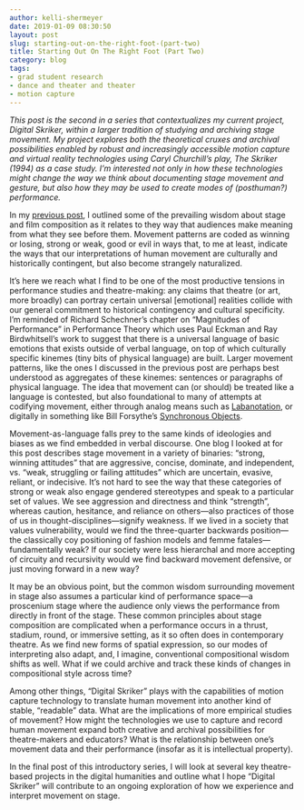 ```yaml
---
author: kelli-shermeyer
date: 2019-01-09 08:30:50
layout: post
slug: starting-out-on-the-right-foot-(part-two)
title: Starting Out On The Right Foot (Part Two)
category: blog
tags:
- grad student research
- dance and theater and theater
- motion capture
---
```

*This post is the second in a series that contextualizes my current project, Digital Skriker, within a larger tradition of studying and archiving stage movement. My project explores both the theoretical cruxes and archival possibilities enabled by robust and increasingly accessible motion capture and virtual reality technologies using Caryl Churchill’s play, The Skriker (1994) as a case study. I’m interested not only in how these technologies might change the way we think about documenting stage movement and gesture, but also how they may be used to create modes of (posthuman?) performance.*

In my [previous post](http://scholarslab.org/blog/starting-off-on-the-right-foot-part-one/), I outlined some of the prevailing wisdom about stage and film composition as it relates to they way that audiences make meaning from what they see before them. Movement patterns are coded as winning or losing, strong or weak, good or evil in ways that, to me at least, indicate the ways that our interpretations of human movement are culturally and historically contingent, but also become strangely naturalized. 

It’s here we reach what I find to be one of the most productive tensions in performance studies and theatre-making: any claims that theatre (or art, more broadly) can portray certain universal [emotional] realities collide with our general commitment to historical contingency and cultural specificity. I’m reminded of Richard Schechner’s chapter on “Magnitudes of Performance” in Performance Theory which uses Paul Eckman and Ray Birdwhitsell’s work to suggest that there is a universal language of basic emotions that exists outside of verbal language, on top of which culturally specific kinemes (tiny bits of physical language) are built. Larger movement patterns, like the ones I discussed in the previous post are perhaps best understood as aggregates of these kinemes: sentences or paragraphs of physical language. The idea that movement can (or should) be treated like a language is contested, but also foundational to many of attempts at codifying movement, either through analog means such as [Labanotation](https://user.uni-frankfurt.de/~griesbec/LABANE.HTML), or digitally in something like Bill Forsythe’s [Synchronous Objects](https://synchronousobjects.osu.edu/).

Movement-as-language falls prey to the same kinds of ideologies and biases as we find embedded in verbal discourse. One blog I looked at for this post describes stage movement in a variety of binaries: “strong, winning attitudes” that are aggressive, concise, dominate, and independent, vs. “weak, struggling or failing attitudes” which are uncertain, evasive, reliant, or indecisive. It’s not hard to see the way that these categories of strong or weak also engage gendered stereotypes and speak to a particular set of values. We see aggression and directness and think “strength”, whereas caution, hesitance, and reliance on others—also practices of those of us in thought-disciplines—signify weakness. If we lived in a society that values vulnerability, would we find the three-quarter backwards position—the classically coy positioning of fashion models and femme fatales—fundamentally weak? If our society were less hierarchal and more accepting of circuity and recursivity would we find backward movement defensive, or just moving forward in a new way? 

It may be an obvious point, but the common wisdom surrounding movement in stage also assumes a particular kind of performance space—a proscenium stage where the audience only views the performance from directly in front of the stage. These common principles about stage composition are complicated when a performance occurs in a thrust, stadium, round, or immersive setting, as it so often does in contemporary theatre. As we find new forms of spatial expression, so our modes of interpreting also adapt, and, I imagine, conventional compositional wisdom shifts as well. What if we could archive and track these kinds of changes in compositional style across time?

Among other things, “Digital Skriker” plays with the capabilities of motion capture technology to translate human movement into another kind of stable, “readable” data. What are the implications of more empirical studies of movement? How might the technologies we use to capture and record human movement expand both creative and archival possibilities for theatre-makers and educators? What is the relationship between one’s movement data and their performance (insofar as it is intellectual property).

In the final post of this introductory series, I will look at several key theatre-based projects in the digital humanities and outline what I hope “Digital Skriker” will contribute to an ongoing exploration of how we experience and interpret movement on stage. 
